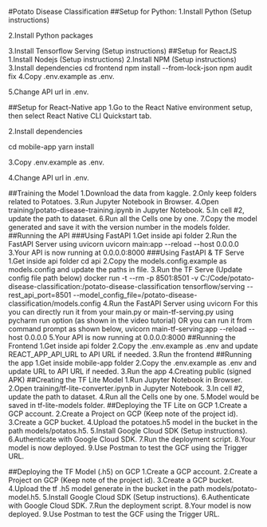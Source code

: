 #Potato Disease Classification
##Setup for Python:
1.Install Python (Setup instructions)

2.Install Python packages

3.Install Tensorflow Serving (Setup instructions)
##Setup for ReactJS
1.Install Nodejs (Setup instructions)
2.Install NPM (Setup instructions)
3.Install dependencies
cd frontend
npm install --from-lock-json
npm audit fix
4.Copy .env.example as .env.

5.Change API url in .env.

##Setup for React-Native app
1.Go to the React Native environment setup, then select React Native CLI Quickstart tab.

2.Install dependencies

cd mobile-app
yarn install

3.Copy .env.example as .env.

4.Change API url in .env.

##Training the Model
1.Download the data from kaggle.
2.Only keep folders related to Potatoes.
3.Run Jupyter Notebook in Browser.
4.Open training/potato-disease-training.ipynb in Jupyter Notebook.
5.In cell #2, update the path to dataset.
6.Run all the Cells one by one.
7.Copy the model generated and save it with the version number in the models folder.
##Running the API
###Using FastAPI
1.Get inside api folder
2.Run the FastAPI Server using uvicorn
uvicorn main:app --reload --host 0.0.0.0
3.Your API is now running at 0.0.0.0:8000
###Using FastAPI & TF Serve
1.Get inside api folder
cd api
2.Copy the models.config.example as models.config and update the paths in file.
3.Run the TF Serve (Update config file path below)
docker run -t --rm -p 8501:8501 -v C:/Code/potato-disease-classification:/potato-disease-classification tensorflow/serving --rest_api_port=8501 --model_config_file=/potato-disease-classification/models.config
4.Run the FastAPI Server using uvicorn For this you can directly run it from your main.py or main-tf-serving.py using pycharm run option (as shown in the video tutorial) OR you can run it from command prompt as shown below,
uvicorn main-tf-serving:app --reload --host 0.0.0.0
5.Your API is now running at 0.0.0.0:8000
##Running the Frontend
1.Get inside api folder
2.Copy the .env.example as .env and update REACT_APP_API_URL to API URL if needed.
3.Run the frontend
##Running the app
1.Get inside mobile-app folder
2.Copy the .env.example as .env and update URL to API URL if needed.
3.Run the app
4.Creating public (signed APK)
##Creating the TF Lite Model
1.Run Jupyter Notebook in Browser.
2.Open training/tf-lite-converter.ipynb in Jupyter Notebook.
3.In cell #2, update the path to dataset.
4.Run all the Cells one by one.
5.Model would be saved in tf-lite-models folder.
##Deploying the TF Lite on GCP
1.Create a GCP account.
2.Create a Project on GCP (Keep note of the project id).
3.Create a GCP bucket.
4.Upload the potatoes.h5 model in the bucket in the path models/potatos.h5.
5.Install Google Cloud SDK (Setup instructions).
6.Authenticate with Google Cloud SDK.
7.Run the deployment script.
8.Your model is now deployed.
9.Use Postman to test the GCF using the Trigger URL.

##Deploying the TF Model (.h5) on GCP
1.Create a GCP account.
2.Create a Project on GCP (Keep note of the project id).
3.Create a GCP bucket.
4.Upload the tf .h5 model generate in the bucket in the path models/potato-model.h5.
5.Install Google Cloud SDK (Setup instructions).
6.Authenticate with Google Cloud SDK.
7.Run the deployment script.
8.Your model is now deployed.
9.Use Postman to test the GCF using the Trigger URL.


